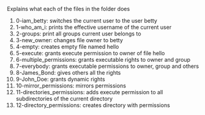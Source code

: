 Explains what each of the files in the folder does
1. 0-iam_betty: switches the current user to the user betty
2. 1-who_am_i: prints the effective username of the current user
3. 2-groups: print all groups current user belongs to
4. 3-new_owner: changes file owner to betty
5. 4-empty: creates empty file named hello
6. 5-execute: grants execute permission to owner of file hello
7. 6-multiple_permissions: grants executable rights to owner and group
8. 7-everybody: grants executable permissions to owner, group and others
9. 8-James_Bond: gives others all the rights
10. 9-John_Doe: grants dynamic rights
11. 10-mirror_permissions: mirrors permissions
12. 11-directories_permissions: adds execute permission to all subdirectories of the current directory
13. 12-directory_permissions: creates directory with permissions
